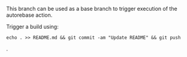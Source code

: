 This branch can be used as a base branch to trigger execution of the autorebase action.

Trigger a build using:

```
echo . >> README.md && git commit -am "Update README" && git push
```
.

